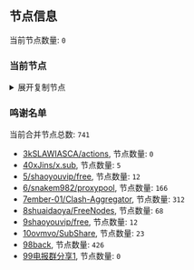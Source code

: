 
## 节点信息
当前节点数量: `0`
### 当前节点
<details>
  <summary>展开复制节点</summary>

    

</details>

### 鸣谢名单
当前合并节点总数: `741`
- [3kSLAWIASCA/actions](https://github.com/kSLAWIASCA/actions), 节点数量: `0`
- [40xJins/x.sub](https://github.com/0xJins/x.sub), 节点数量: `5`
- [5/shaoyouvip/free](https://github.com/shaoyouvip/free), 节点数量: `12`
- [6/snakem982/proxypool](https://github.com/snakem982/proxypool), 节点数量: `166`
- [7ember-01/Clash-Aggregator](https://github.com/ember-01/Clash-Aggregator), 节点数量: `312`
- [8shuaidaoya/FreeNodes](https://github.com/shuaidaoya/FreeNodes), 节点数量: `68`
- [9shaoyouvip/free](https://github.com/shaoyouvip/free), 节点数量: `12`
- [10ovmvo/SubShare](https://github.com/ovmvo/SubShare), 节点数量: `23`
- [98back](https://github.com/firefoxmmx2/v2rayshare_subcription), 节点数量: `426`
- [99电报群分享1](https://github.com/cdddbc/getAirport), 节点数量: `0`


